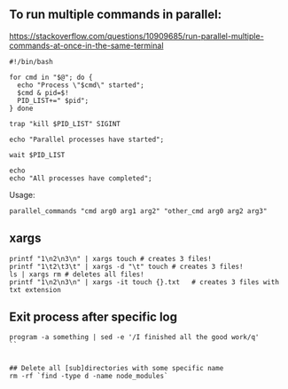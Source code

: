 


## To run multiple commands in parallel:
https://stackoverflow.com/questions/10909685/run-parallel-multiple-commands-at-once-in-the-same-terminal

```
#!/bin/bash

for cmd in "$@"; do {
  echo "Process \"$cmd\" started";
  $cmd & pid=$!
  PID_LIST+=" $pid";
} done

trap "kill $PID_LIST" SIGINT

echo "Parallel processes have started";

wait $PID_LIST

echo
echo "All processes have completed";
```
Usage:
```
parallel_commands "cmd arg0 arg1 arg2" "other_cmd arg0 arg2 arg3"
```

## xargs

```
printf "1\n2\n3\n" | xargs touch # creates 3 files!
printf "1\t2\t3\t" | xargs -d "\t" touch # creates 3 files!
ls | xargs rm # deletes all files!
printf "1\n2\n3\n" | xargs -it touch {}.txt   # creates 3 files with txt extension

```

## Exit process after specific log
```
program -a something | sed -e '/I finished all the good work/q'
``


## Delete all [sub]directories with some specific name
rm -rf `find -type d -name node_modules`
